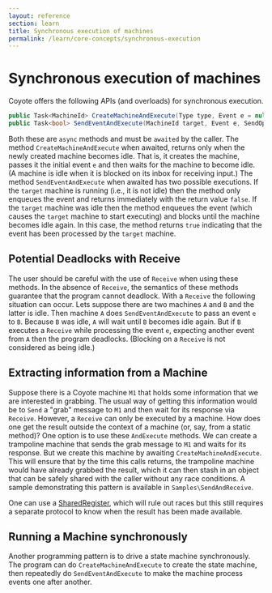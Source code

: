 ```yaml
---
layout: reference
section: learn
title: Synchronous execution of machines
permalink: /learn/core-concepts/synchronous-execution
---
```

Synchronous execution of machines
=================================
Coyote offers the following APIs (and overloads) for synchronous execution.
```C#
public Task<MachineId> CreateMachineAndExecute(Type type, Event e = null, Guid? operationGroupId = null);
public Task<bool> SendEventAndExecute(MachineId target, Event e, SendOptions options = null);
```

Both these are `async` methods and must be `awaited` by the caller. The method `CreateMachineAndExecute` when awaited, returns only when the newly created machine becomes idle. That is, it creates the machine, passes it the initial event `e` and then waits for the machine to become idle. (A machine is idle when it is blocked on its inbox for receiving input.) The method `SendEventAndExecute` when awaited has two possible executions. If the `target` machine is running (i.e., it is not idle) then the method only enqueues the event and returns immediately with the return value `false`. If the `target` machine was idle then the method enqueues the event (which causes the `target` machine to start executing) and blocks until the machine becomes idle again. In this case, the method returns `true` indicating that the event has been processed by the `target` machine.

## Potential Deadlocks with Receive

The user should be careful with the use of `Receive` when using these methods. In the absence of `Receive`, the semantics of these methods guarantee that the program cannot deadlock. With a `Receive` the following situation can occur. Lets suppose there are two machines `A` and `B` and the latter is idle. Then machine `A` does `SendEventAndExecute` to pass an event `e` to `B`. Because `B` was idle, `A` will wait until `B` becomes idle again. But if `B` executes a `Receive` while processing the event `e`, expecting another event from `A` then the program deadlocks. (Blocking on a `Receive` is not considered as being idle.)

## Extracting information from a Machine

Suppose there is a Coyote machine `M1` that holds some information that we are interested in grabbing. The usual way of getting this information would be to `Send` a "grab" message to `M1` and then wait for its response via `Receive`. However, a `Receive` can only be executed by a machine. How does one get the result outside the context of a machine (or, say, from a static method)? One option is to use these `AndExecute` methods. We can create a trampoline machine that sends the grab message to `M1` and waits for its response. But we create this machine by awaiting `CreateMachineAndExecute`. This will ensure that by the time this calls returns, the trampoline machine would have already grabbed the result, which it can then stash in an object that can be safely shared with the caller without any race conditions. A sample demonstrating this pattern is available in `Samples\SendAndReceive`.  

One can use a [SharedRegister](https://github.com/p-org/PSharp/blob/master/Docs/Features/ObjectSharing.md#sharing-objects-across-machines), which will rule out races but this still requires a separate protocol to know when the result has been made available.

## Running a Machine synchronously

Another programming pattern is to drive a state machine synchronously. The program can do `CreateMachineAndExecute` to create the state machine, then repeatedly do `SendEventAndExecute` to make the machine process events one after another. 
